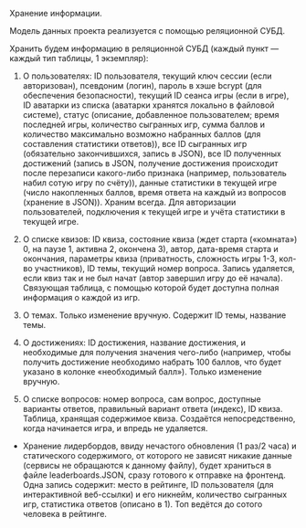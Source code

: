Хранение информации.

Модель данных проекта реализуется с помощью реляционной СУБД.

Хранить будем информацию в реляционной СУБД (каждый пункт — каждый тип таблицы, 1 экземпляр):
1) О пользователях: ID пользователя, текущий ключ сессии (если авторизован), псевдоним (логин), пароль в хэше bcrypt (для обеспечения безопасности), текущий ID сеанса игры (если в игре), ID аватарки из списка (аватарки хранятся локально в файловой системе), статус (описание, добавленное пользователем; время последней игры, количество сыгранных игр, сумма баллов и количество максимально возможно набранных баллов (для составления статистики ответов)), все ID сыгранных игр (обязательно закончившихся, запись в JSON), все ID полученных достижений (запись в JSON, получение достижения происходит после перезаписи какого-либо признака (например, пользователь набил сотую игру по счёту)), данные статистики в текущей игре (число накопленных баллов, время ответа на каждый из вопросов (хранение в JSON)).
Храним всегда. Для авторизации пользователей, подключения к текущей игре и учёта статистики в текущей игре.

2) О списке квизов: ID квиза, состояние квиза (ждет старта («комната») 0, на паузе 1, активна 2, окончена 3), автор, дата-время старта и окончания, параметры квиза (приватность, сложность игры 1-3, кол-во участников), ID темы, текущий номер вопроса.
Запись удаляется, если квиз так и не был начат (автор завершил игру до её начала). Связующая таблица, с помощью которой будет доступна полная информация о каждой из игр.

3) О темах. Только изменение вручную. Содержит ID темы, название темы.

4) О достижениях: ID достижения, название достижения, и необходимые для получения значения чего-либо (например, чтобы получить достижение необходимо набрать 100 баллов, что будет указано в колонке «необходимый балл»). Только изменение вручную.

5) О списке вопросов: номер вопроса, сам вопрос, доступные варианты ответов, правильный вариант ответа (индекс), ID квиза.
Таблица, хранящая содержимое квиза. Создаётся непосредственно, когда начинается игра, и впредь не удаляется.

- Хранение лидербордов, ввиду нечастого обновления (1 раз/2 часа) и статического содержимого, от которого не зависят никакие данные (сервисы не обращаются к данному файлу), будет храниться в файле leaderboards.JSON, сразу готового к отправке на фронтенд. Одна запись содержит: место в рейтинге, ID пользователя (для интерактивной веб-ссылки) и его никнейм, количество сыгранных игр, статистика ответов (описано в 1). Топ ведётся до сотого человека в рейтинге.
